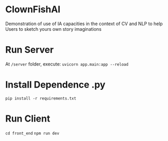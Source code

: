 # ClownFishAI
Demonstration of use of IA capacities in the context of CV and NLP to help Users to sketch yours own story imaginations

# Run Server
At `/server` folder, execute:
`uvicorn app.main:app --reload`

# Install Dependence .py
`pip install -r requirements.txt`

# Run Client
`cd front_end`
`npm run dev`